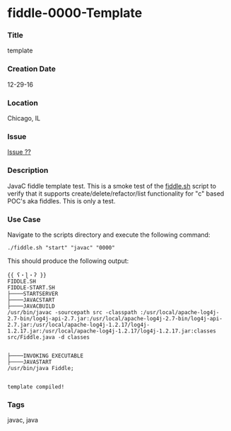 fiddle-0000-Template
======

### Title

template


### Creation Date

12-29-16


### Location

Chicago, IL


### Issue

[Issue ??](https://github.com/bradyhouse/house/issues/??)


### Description

JavaC fiddle template test.  This is a smoke test of the [fiddle.sh](../../scripts/fiddle.sh) script to verify that
it supports create/delete/refactor/list functionality for "c" based POC's aka fiddles. This is only a test.


### Use Case

Navigate to the scripts directory and execute the following command:

    ./fiddle.sh "start" "javac" "0000"
    
This should produce the following output:

    {{ ʕ・ɭ・ʔ }}
    FIDDLE.SH
    FIDDLE-START.SH
    ├────STARTSERVER
    ├────JAVACSTART
    ├────JAVACBUILD
    /usr/bin/javac -sourcepath src -classpath :/usr/local/apache-log4j-2.7-bin/log4j-api-2.7.jar:/usr/local/apache-log4j-2.7-bin/log4j-api-2.7.jar:/usr/local/apache-log4j-1.2.17/log4j-1.2.17.jar:/usr/local/apache-log4j-1.2.17/log4j-1.2.17.jar:classes src/Fiddle.java -d classes
    
    
    ├────INVOKING EXECUTABLE
    ├────JAVASTART
    /usr/bin/java Fiddle;
    
    
    template compiled!


### Tags

javac, java
